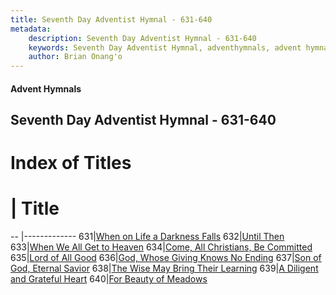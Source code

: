 ```yaml
---
title: Seventh Day Adventist Hymnal - 631-640
metadata:
    description: Seventh Day Adventist Hymnal - 631-640
    keywords: Seventh Day Adventist Hymnal, adventhymnals, advent hymnals 631-640
    author: Brian Onang'o
---
```


#### Advent Hymnals
## Seventh Day Adventist Hymnal - 631-640

# Index of Titles
# | Title                        
-- |-------------
631|[When on Life a Darkness Falls](/seventh-day-adventist-hymnal/601-700/631-640/When-on-Life-a-Darkness-Falls)
632|[Until Then](/seventh-day-adventist-hymnal/601-700/631-640/Until-Then)
633|[When We All Get to Heaven](/seventh-day-adventist-hymnal/601-700/631-640/When-We-All-Get-to-Heaven)
634|[Come, All Christians, Be Committed](/seventh-day-adventist-hymnal/601-700/631-640/Come,-All-Christians,-Be-Committed)
635|[Lord of All Good](/seventh-day-adventist-hymnal/601-700/631-640/Lord-of-All-Good)
636|[God, Whose Giving Knows No Ending](/seventh-day-adventist-hymnal/601-700/631-640/God,-Whose-Giving-Knows-No-Ending)
637|[Son of God, Eternal Savior](/seventh-day-adventist-hymnal/601-700/631-640/Son-of-God,-Eternal-Savior)
638|[The Wise May Bring Their Learning](/seventh-day-adventist-hymnal/601-700/631-640/The-Wise-May-Bring-Their-Learning)
639|[A Diligent and Grateful Heart](/seventh-day-adventist-hymnal/601-700/631-640/A-Diligent-and-Grateful-Heart)
640|[For Beauty of Meadows](/seventh-day-adventist-hymnal/601-700/631-640/For-Beauty-of-Meadows)